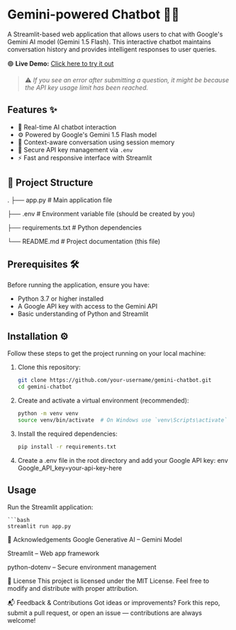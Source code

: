 # Gemini-powered Chatbot 🤖💬

A Streamlit-based web application that allows users to chat with Google's Gemini AI model (Gemini 1.5 Flash). This interactive chatbot maintains conversation history and provides intelligent responses to user queries.

🟢 **Live Demo:** [Click here to try it out](https://building-chatbot-sus.streamlit.app/)  
> ⚠️ *If you see an error after submitting a question, it might be because the API key usage limit has been reached.*

## Features ✨

- 💬 Real-time AI chatbot interaction
- ⚙️ Powered by Google's Gemini 1.5 Flash model
- 🧠 Context-aware conversation using session memory
- 🔐 Secure API key management via `.env`
- ⚡ Fast and responsive interface with Streamlit

## 📁 Project Structure
.
├── app.py # Main application file

├── .env # Environment variable file (should be created by you)

├── requirements.txt # Python dependencies

└── README.md # Project documentation (this file)

## Prerequisites 🛠️

Before running the application, ensure you have:

- Python 3.7 or higher installed
- A Google API key with access to the Gemini API
- Basic understanding of Python and Streamlit

## Installation ⚙️

Follow these steps to get the project running on your local machine:

1. Clone this repository:
   ```bash
   git clone https://github.com/your-username/gemini-chatbot.git
   cd gemini-chatbot

2. Create and activate a virtual environment (recommended):
    ```bash
    python -m venv venv
    source venv/bin/activate  # On Windows use `venv\Scripts\activate`

3. Install the required dependencies:

    ```bash
    pip install -r requirements.txt

4. Create a .env file in the root directory and add your Google API key:
    env
    Google_API_key=your-api-key-here

## Usage
Run the Streamlit application:

    ```bash
    streamlit run app.py

🙏 Acknowledgements
Google Generative AI – Gemini Model

Streamlit – Web app framework

python-dotenv – Secure environment management

📜 License
This project is licensed under the MIT License.
Feel free to modify and distribute with proper attribution.

📬 Feedback & Contributions
Got ideas or improvements?
Fork this repo, submit a pull request, or open an issue — contributions are always welcome!